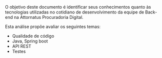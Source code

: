 O objetivo deste documento é identificar seus conhecimentos quanto às tecnologias utilizadas no cotidiano de desenvolvimento da equipe de Back-end na Attornatus Procuradoria Digital.

Esta análise propõe avaliar os seguintes temas: 
-	Qualidade de código
-	Java, Spring boot
-	API REST
-	Testes
